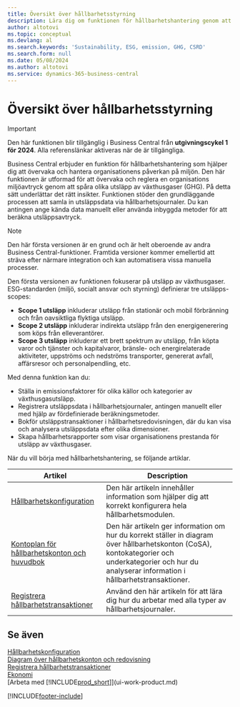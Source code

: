 ```yaml
---
title: Översikt över hållbarhetsstyrning
description: Lära dig om funktionen för hållbarhetshantering genom att använda den information och resurser som tillhandahålls.
author: altotovi
ms.topic: conceptual
ms.devlang: al
ms.search.keywords: 'Sustainability, ESG, emission, GHG, CSRD'
ms.search.form: null
ms.date: 05/08/2024
ms.author: altotovi
ms.service: dynamics-365-business-central
---
```


# <a name="sustainability-management-overview"></a>Översikt över hållbarhetsstyrning

> [!IMPORTANT]
> Den här funktionen blir tillgänglig i Business Central från **utgivningscykel 1 för 2024**. Alla referenslänkar aktiveras när de är tillgängliga.

Business Central erbjuder en funktion för hållbarhetshantering som hjälper dig att övervaka och hantera organisationens påverkan på miljön. Den här funktionen är utformad för att övervaka och reglera en organisations miljöavtryck genom att spåra olika utsläpp av växthusgaser (GHG). På detta sätt underlättar det rätt insikter. Funktionen stöder den grundläggande processen att samla in utsläppsdata via hållbarhetsjournaler. Du kan antingen ange kända data manuellt eller använda inbyggda metoder för att beräkna utsläppsavtryck.

> [!NOTE]
> Den här första versionen är en grund och är helt oberoende av andra Business Central-funktioner. Framtida versioner kommer emellertid att sträva efter närmare integration och kan automatisera vissa manuella processer.

Den första versionen av funktionen fokuserar på utsläpp av växthusgaser. ESG-standarden (miljö, socialt ansvar och styrning) definierar tre utsläpps-scopes:

- **Scope 1 utsläpp** inkluderar utsläpp från stationär och mobil förbränning och från oavsiktliga flyktiga utsläpp.
- **Scope 2 utsläpp** inkluderar indirekta utsläpp från den energigenerering som köps från elleverantörer.
- **Scope 3 utsläpp** inkluderar ett brett spektrum av utsläpp, från köpta varor och tjänster och kapitalvaror, bränsle- och energirelaterade aktiviteter, uppströms och nedströms transporter, genererat avfall, affärsresor och personalpendling, etc.

Med denna funktion kan du:

- Ställa in emissionsfaktorer för olika källor och kategorier av växthusgasutsläpp.
- Registrera utsläppsdata i hållbarhetsjournaler, antingen manuellt eller med hjälp av fördefinierade beräkningsmetoder.
- Bokför utsläppstransaktioner i hållbarhetsredovisningen, där du kan visa och analysera utsläppsdata efter olika dimensioner.
- Skapa hållbarhetsrapporter som visar organisationens prestanda för utsläpp av växthusgaser.

När du vill börja med hållbarhetshantering, se följande artiklar.

| Artikel | Description |
|---------|-------------|
| [Hållbarhetskonfiguration](finance-sustainability-setup.md) | Den här artikeln innehåller information som hjälper dig att korrekt konfigurera hela hållbarhetsmodulen. |
| [Kontoplan för hållbarhetskonton och huvudbok](finance-sustainability-accounts-ledger.md) | Den här artikeln ger information om hur du korrekt ställer in diagram över hållbarhetskonton (CoSA), kontokategorier och underkategorier och hur du analyserar information i hållbarhetstransaktioner. |
| [Registrera hållbarhetstransaktioner](finance-sustainability-journal.md) | Använd den här artikeln för att lära dig hur du arbetar med alla typer av hållbarhetsjournaler. |

## <a name="see-also"></a>Se även

[Hållbarhetskonfiguration](finance-sustainability-setup.md)  
[Diagram över hållbarhetskonton och redovisning](finance-sustainability-accounts-ledger.md)  
[Registrera hållbarhetstransaktioner](finance-sustainability-journal.md)  
[Ekonomi](finance.md)  
[Arbeta med [!INCLUDE[prod_short](includes/prod_short.md)]](ui-work-product.md)  

[!INCLUDE[footer-include](includes/footer-banner.md)]
